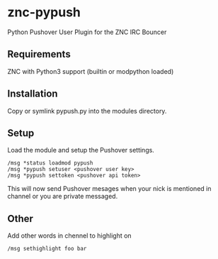 # znc-pypush
Python Pushover User Plugin for the ZNC IRC Bouncer

## Requirements
ZNC with Python3 support (builtin or modpython loaded)

## Installation
Copy or symlink pypush.py into the modules directory.

## Setup
Load the module and setup the Pushover settings.
```
/msg *status loadmod pypush
/msg *pypush setuser <pushover user key>
/msg *pypush settoken <pushover api token>
```
This will now send Pushover mesages when your nick is mentioned in channel or you are private messaged.
## Other
Add other words in chennel to highlight on
```
/msg sethighlight foo bar
```
